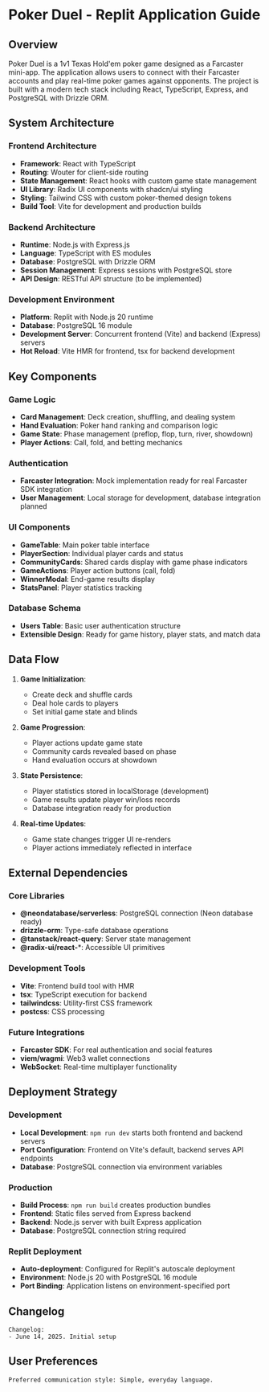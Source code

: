 # Poker Duel - Replit Application Guide

## Overview

Poker Duel is a 1v1 Texas Hold'em poker game designed as a Farcaster mini-app. The application allows users to connect with their Farcaster accounts and play real-time poker games against opponents. The project is built with a modern tech stack including React, TypeScript, Express, and PostgreSQL with Drizzle ORM.

## System Architecture

### Frontend Architecture
- **Framework**: React with TypeScript
- **Routing**: Wouter for client-side routing
- **State Management**: React hooks with custom game state management
- **UI Library**: Radix UI components with shadcn/ui styling
- **Styling**: Tailwind CSS with custom poker-themed design tokens
- **Build Tool**: Vite for development and production builds

### Backend Architecture
- **Runtime**: Node.js with Express.js
- **Language**: TypeScript with ES modules
- **Database**: PostgreSQL with Drizzle ORM
- **Session Management**: Express sessions with PostgreSQL store
- **API Design**: RESTful API structure (to be implemented)

### Development Environment
- **Platform**: Replit with Node.js 20 runtime
- **Database**: PostgreSQL 16 module
- **Development Server**: Concurrent frontend (Vite) and backend (Express) servers
- **Hot Reload**: Vite HMR for frontend, tsx for backend development

## Key Components

### Game Logic
- **Card Management**: Deck creation, shuffling, and dealing system
- **Hand Evaluation**: Poker hand ranking and comparison logic
- **Game State**: Phase management (preflop, flop, turn, river, showdown)
- **Player Actions**: Call, fold, and betting mechanics

### Authentication
- **Farcaster Integration**: Mock implementation ready for real Farcaster SDK integration
- **User Management**: Local storage for development, database integration planned

### UI Components
- **GameTable**: Main poker table interface
- **PlayerSection**: Individual player cards and status
- **CommunityCards**: Shared cards display with game phase indicators
- **GameActions**: Player action buttons (call, fold)
- **WinnerModal**: End-game results display
- **StatsPanel**: Player statistics tracking

### Database Schema
- **Users Table**: Basic user authentication structure
- **Extensible Design**: Ready for game history, player stats, and match data

## Data Flow

1. **Game Initialization**: 
   - Create deck and shuffle cards
   - Deal hole cards to players
   - Set initial game state and blinds

2. **Game Progression**:
   - Player actions update game state
   - Community cards revealed based on phase
   - Hand evaluation occurs at showdown

3. **State Persistence**:
   - Player statistics stored in localStorage (development)
   - Game results update player win/loss records
   - Database integration ready for production

4. **Real-time Updates**:
   - Game state changes trigger UI re-renders
   - Player actions immediately reflected in interface

## External Dependencies

### Core Libraries
- **@neondatabase/serverless**: PostgreSQL connection (Neon database ready)
- **drizzle-orm**: Type-safe database operations
- **@tanstack/react-query**: Server state management
- **@radix-ui/react-***: Accessible UI primitives

### Development Tools
- **Vite**: Frontend build tool with HMR
- **tsx**: TypeScript execution for backend
- **tailwindcss**: Utility-first CSS framework
- **postcss**: CSS processing

### Future Integrations
- **Farcaster SDK**: For real authentication and social features
- **viem/wagmi**: Web3 wallet connections
- **WebSocket**: Real-time multiplayer functionality

## Deployment Strategy

### Development
- **Local Development**: `npm run dev` starts both frontend and backend servers
- **Port Configuration**: Frontend on Vite's default, backend serves API endpoints
- **Database**: PostgreSQL connection via environment variables

### Production
- **Build Process**: `npm run build` creates production bundles
- **Frontend**: Static files served from Express backend
- **Backend**: Node.js server with built Express application
- **Database**: PostgreSQL connection string required

### Replit Deployment
- **Auto-deployment**: Configured for Replit's autoscale deployment
- **Environment**: Node.js 20 with PostgreSQL 16 module
- **Port Binding**: Application listens on environment-specified port

## Changelog
```
Changelog:
- June 14, 2025. Initial setup
```

## User Preferences
```
Preferred communication style: Simple, everyday language.
```